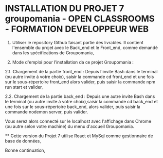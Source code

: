 # INSTALLATION DU PROJET 7 groupomania - OPEN CLASSROOMS - FORMATION DEVELOPPEUR WEB

1. Utiliser le repository Github faisant partie des livrables. Il contient l'ensemble du projet avec le Back_end et le Front_end, comme demandé dans les spécifications de Groupomania,

2. Mode d'emploi pour l'installation da ce projet Groupomania :

2.1. Chargement de la partie front_end : Depuis l'invite Bash dans le terminal (ou autre invite à votre choix), saisir la commande cd front_end et une fois sur le sous-répertoire front_end alors valider, puis saisir la commande npm run start et valider,

2.2. Chargement de la partie back_end : Depuis une autre invite Bash dans le terminal (ou autre invite à votre choix),saisir la commande cd back_end et une fois sur le sous-répertoire back_end, alors valider, puis saisir la commande nodemon server, puis valider.

Vous serez alors connecté sur le localhost avec l'affichage dans Chrome (ou autre selon votre machine) du menu d'accueil Groupomania.

** Cette version du Projet 7 utilise React et MySql comme gestionnaire de base de données,

Bonne continuation,
